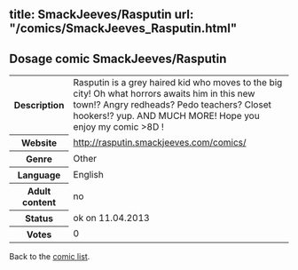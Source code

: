 title: SmackJeeves/Rasputin
url: "/comics/SmackJeeves_Rasputin.html"
---
Dosage comic SmackJeeves/Rasputin
-----------------------------------------

<table class="comicinfo">
<tr>
<th>Description</th><td>Rasputin is a grey haired kid who moves to the big city! Oh what horrors awaits him in this new town!? Angry redheads? Pedo teachers? Closet hookers!? yup. AND MUCH MORE! Hope you enjoy my comic &gt;8D !</td>
</tr>
<tr>
<th>Website</th><td><a href="http://rasputin.smackjeeves.com/comics/">http://rasputin.smackjeeves.com/comics/</a></td>
</tr>
<tr>
<th>Genre</th><td>Other</td>
</tr>
<tr>
<th>Language</th><td>English</td>
</tr>
<tr>
<th>Adult content</th><td>no</td>
</tr>
<tr>
<th>Status</th><td>ok on 11.04.2013</td>
</tr>
<tr>
<th>Votes</th><td>0</div></td>
</tr>
</table>

Back to the [comic list](../comic-index.html).
